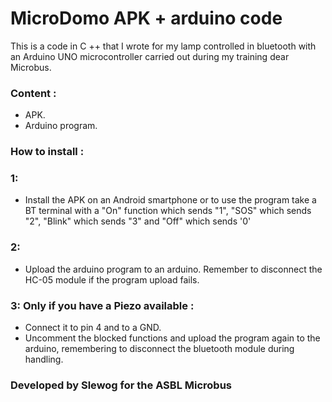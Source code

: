 # MicroDomo APK + arduino code
This is a code in C ++ that I wrote for my lamp controlled in bluetooth with an Arduino UNO microcontroller carried out during my training dear Microbus.

### Content :
- APK.
- Arduino program.

### How to install : 
### 1:
- Install the APK on an Android smartphone or to use the program take a BT terminal with a "On" function which sends "1", "SOS" which sends "2", "Blink" which sends "3" and "Off" which sends '0'

### 2: 
- Upload the arduino program to an arduino. Remember to disconnect the HC-05 module if the program upload fails.

### 3: Only if you have a Piezo available :
- Connect it to pin 4 and to a GND.
- Uncomment the blocked functions and upload the program again to the arduino, remembering to disconnect the bluetooth module during handling.



### Developed by Slewog for the ASBL Microbus
